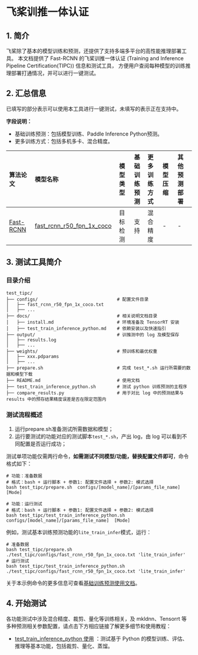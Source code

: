
# 飞桨训推一体认证

## 1. 简介

飞桨除了基本的模型训练和预测，还提供了支持多端多平台的高性能推理部署工具。
本文档提供了 Fast-RCNN 的飞桨训推一体认证 (Training and Inference Pipeline Certification(TIPC)) 信息和测试工具，
方便用户查阅每种模型的训练推理部署打通情况，并可以进行一键测试。


## 2. 汇总信息

已填写的部分表示可以使用本工具进行一键测试，未填写的表示正在支持中。

**字段说明：**
- 基础训练预测：包括模型训练、Paddle Inference Python预测。
- 更多训练方式：包括多机多卡、混合精度。

| 算法论文 | 模型名称 | 模型类型 | 基础<br>训练预测 | 更多<br>训练方式 | 模型压缩 |  其他预测部署  |
| :--- | :--- | :----: | :--------: | :---- | :---- | :---- |
| [Fast-RCNN](https://arxiv.org/abs/1504.08083) | [fast_rcnn_r50_fpn_1x_coco](../configs/fast_rcnn) | 目标检测  | 支持 | 混合精度 | - | -  |


## 3. 测试工具简介
### 目录介绍

```shell
test_tipc/
├── configs/                              # 配置文件目录
│   ├── fast_rcnn_r50_fpn_1x_coco.txt      
│   ├── ...
├── docs/                                 # 相关说明文档目录
│   ├── install.md                        # 环境准备及 TensorRT 安装
│   ├── test_train_inference_python.md    # 依赖安装以及快速指引
├── output/                               # 训推测中的 log 及模型保存
│   ├── results.log
│   ├── ...
├── weights/                              # 预训练和最优权重
│   ├── xxx.pdparams
│   ├── ...
├── prepare.sh                            # 完成 test_*.sh 运行所需要的数据和模型下载
├── README.md                             # 使用文档
├── test_train_inference_python.sh        # 测试 python 训练预测的主程序
├── compare_results.py                    # 用于对比 log 中的预测结果与 results 中的预存结果精度误差是否在限定范围内

```

### 测试流程概述

1. 运行prepare.sh准备测试所需数据和模型；
2. 运行要测试的功能对应的测试脚本`test_*.sh`，产出 log，由 log 可以看到不同配置是否运行成功；

测试单项功能仅需两行命令，**如需测试不同模型/功能，替换配置文件即可**，命令格式如下：
```shell
# 功能：准备数据
# 格式：bash + 运行脚本 + 参数1: 配置文件选择 + 参数2: 模式选择
bash test_tipc/prepare.sh  configs/[model_name]/[params_file_name]  [Mode]

# 功能：运行测试
# 格式：bash + 运行脚本 + 参数1: 配置文件选择 + 参数2: 模式选择
bash test_tipc/test_train_inference_python.sh configs/[model_name]/[params_file_name]  [Mode]
```

例如，测试基本训练预测功能的`lite_train_infer`模式，运行：
```shell
# 准备数据
bash test_tipc/prepare.sh ./test_tipc/configs/fast_rcnn_r50_fpn_1x_coco.txt 'lite_train_infer'
# 运行测试
bash test_tipc/test_train_inference_python.sh ./test_tipc/configs/fast_rcnn_r50_fpn_1x_coco.txt 'lite_train_infer'
```
关于本示例命令的更多信息可查看[基础训练预测使用文档](docs/test_train_inference_python.md)。

## 4. 开始测试
各功能测试中涉及混合精度、裁剪、量化等训练相关，及 mkldnn、Tensorrt 等多种预测相关参数配置，请点击下方相应链接了解更多细节和使用教程：  
- [test_train_inference_python 使用](docs/test_train_inference_python.md) ：测试基于 Python 的模型训练、评估、推理等基本功能，包括裁剪、量化、蒸馏。
